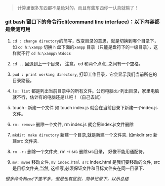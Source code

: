 > 计算里很多东西都不是绝对的，而且有些东西你一认真就输了！

### git bash 窗口下的命令行cli(command line interface)：以下内容都是亲测可用
1. `cd : change directory`的简写，改变目录的意思，就是切换到哪个目录下， 如 `cd h:\xampp`  切换 `h` 盘下面的`xampp` 目录（只能是盘符下的一级目录），这样就不行 `cd h:\xampp\htdocs`

2. `cd ..` 回退到上一个目录， 注意，cd 和两个点点..之间有一个空格。

3. `pwd : print working directory`, 打印工作目录，它会显示我们当前所在的目录路径。

4. `ls: list` 都是列出当前目录中的所有文件。公司电脑`dir`列出目录，家里电脑就不行，估计有的电脑还是`ll`吧！（自己去试）

5.  touch : 新建一个文件 如 touch index.js 就会在当前目录下新建一个index.js文件。

6. `rm: remove`   删除一个文件, rm index.js 就会把index.js文件删除

7. `mkdir: make directory` 新建一个目录,就是新建一个文件夹. 如mkdir src 新建src 文件夹.

8. `rm -r` : 删除一个文件夹,  rm -r src 删除src目录， 好像不能用通配符。

9. `mv: mvoe` 移动文件, `mv index.html src`   index.html 是我们要移动的文件, src 是目标文件夹,当然, 这样写,必须保证文件和目标文件夹在同一目录下.  

*很多命令和`cmd`下差不多，但是也有区别，简单记录下，以示总结*
